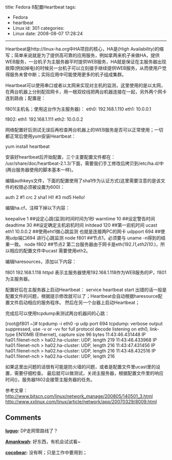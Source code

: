 title: Fedora 8配置Heartbeat
tags:
  - Fedora
  - heartbeat
  - Linux
id: 301
categories:
  - Linux
date: 2008-08-07 17:28:24
---

Heartbeat是http://linux-ha.org中HA项目的核心，HA是(High Availability)的缩写；简单来说就是为了提供高可靠的应用服务，例如拿两来机子来做HA，提供WEB服务，一台机子为主服务器平时提供WEB服务，HA就是保证在主服务器出现故障(例如掉电)的时候另一台机子可以立刻接手继续提供WEB服务，从而使用户觉得服务未曾中断；实际应用中可能使用更多的机子组成集群。

Heartbeat可以使用串口或者以太网来实现对主机的监测，这里使用的是以太网，在两台机器上分别配双网卡，用一根双绞线把两台机器连接在一起，另外两个网卡连到路由；配置是：

f801(主机名；使用这台作为主服务器)：
eth0: 192.168.1.110
eth1: 10.0.0.1

f802:
eth1: 192.168.1.111
eth2: 10.0.0.2

网络配置好后测试无误后再检查两台机器上的WEB服务是否可以正常使用；一切都正常后使用yum安装Heartbeat：

yum install heartbeat

安装好heartbeat后开始配置，三个主要配置文件都在： /usr/share/doc/heartbeat-2.1.3/下面，需要我们手工修改后拷贝到/etc/ha.d/中(两台服务器使用的脚本基本一样)。

编辑authkeys文件，下面的配置使用了sha1作为认证方式(这里需要注意的是该文件的权限必须被设置为600)：

auth 2
#1 crc
2 sha1 HI!
#3 md5 Hello!

编辑ha.cf，注释下掉以下内容：

keepalive 1               ##设定心跳(监测)时间时间为1秒
warntime 10               ##设定警告时间
deadtime 30              ##设定确定主机宕机时间
initdead 120              ##第一宕机时间
ucast eth1 10.0.0.2     ##使用eht1做心跳监测 也就是连接两PC的网卡
udpport 694              ##使用udp端口694 进行心跳监测
node f801                 ##节点1，必须要与 uname -n得到的结果一致。
node f802                 ##节点2
第二台服务器由于网卡是eth(192.*)1,eth2(10.*)，所以相应的配置文件中ucast 需要使用eth2。

编辑haresources，添加以下内容：

f801                    192.168.1.118 httpd
表示主服务器使用192.168.1.118作为WEB服务的IP，f801为主服务器。

配置好后在主服务器上启动Heartbeat：
service heartbeat start
出错的话一般是配置文件的问题，根据提示修改就可以了；Heartbeat会自动根据haresource配置文件启动相应的服务程序。
然后在另一个台器上启动Heartbeat；

完成后可以使用tcpdump来测试两台机器间的心跳：

[root@f801 ~]# tcpdump -i eth0 -p udp port 694
tcpdump: verbose output suppressed, use -v or -vv for full protocol decode
listening on eth0, link-type EN10MB (Ethernet), capture size 96 bytes
11:43:46.431448 IP ha01.filenet-nch > ha02.ha-cluster: UDP, length 219
11:43:46.433968 IP ha01.filenet-nch > ha02.ha-cluster: UDP, length 216
11:43:47.431456 IP ha01.filenet-nch > ha02.ha-cluster: UDP, length 216
11:43:48.432516 IP ha01.filenet-nch > ha02.ha-cluster: UDP, length 216

如果这里出问题的话很有可能是防火墙的问题，或者是配置文件里ucast里的设置，需要仔细检查。
最后就可以做测试，关闭主服务器，根据配置文件里的响应时间()，服务器f802会接管主服务器的任务。

参考文章：
http://www.bitscn.com/linux/network_manage/200805/140501_3.html
http://www.xxlinux.com/linux/article/network/app/20070329/8009.html
## Comments

**[luguo](#4027 "2008-08-10 20:15:59"):** DP走网管路线了？

**[Amankwah](#4012 "2008-08-07 20:42:32"):** 好东西，有机会试试看~

**[cocobear](#4028 "2008-08-11 14:13:14"):** 没有啊；只是工作中要用到；


